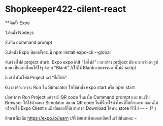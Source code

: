 # Shopkeeper422-cilent-react

**ติดตั้ง Expo

1.ติดตั้ง Node.js


2.เปิด command prompt



3.ติดตั้ง Expo พิมคำสั่งตามนี้
  npm install expo-cli --global
  
  
4.สร้างไฟล์ project สำหรับ Expo
  expo init "ชื่อไฟล์"
  เวลาสร้าง pro่ject มันจะถามว่าเอา รูปแบบ เป็นแบบไหนให้ใช้รูปแบบ "Blank" //ให้ใช้ Blank แบบธรรมดาที่ไม่มี script
  
  
5.เข้าไปในไฟล์ Project
  cd "ชื่อไฟล์"
  
  
6.เวลาต้องการจะ Run ขึ้น Simulator ให้ใช้คำสั่ง
  expo start หรือ npm start

เมือทำการ Run Project แล้วจะมี QR code ขึ้นมาใน Command prompt และ บนเว็ป Browser
ให้ใช่้ตัวแสดง Simulator สแกน QR code ในที่นี้จะใช้ตัวไหนก็ได้ที่สามารถสแกนได้หรือจะใช้ Expo Client บนมือถือเลยก็ได้(สามารถ Download ได้ทาง store ทั่วไป ~~~ !? )


ศึกษาเพิ่มเติม https://expo.io/learn //ที่เขียนมาทั้งหมดเหมือนในเว็ปนั้นแหละ *-*
